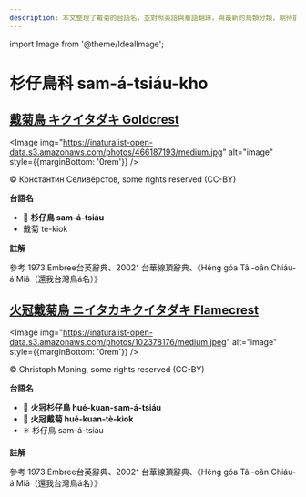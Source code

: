 ```yaml
---
description: 本文整理了戴菊的台語名，並對照英語與華語翻譯，與最新的鳥類分類，期待能夠供未來的台語鳥類圖鑑當作參考
---
```


import Image from '@theme/IdealImage';

# 杉仔鳥科 sam-á-tsiáu-kho

## [戴菊鳥 キクイタダキ Goldcrest](https://ebird.org/species/goldcr1)

<Image img="https://inaturalist-open-data.s3.amazonaws.com/photos/466187193/medium.jpg" alt="image" style={{marginBottom: '0rem'}} />

<div className="image-caption">
© Константин Селивёрстов, some rights reserved (CC-BY)
</div>

**台語名**

- 🎯 **杉仔鳥 sam-á-tsiáu**
- 戴菊 tè-kiok

**註解**

參考 1973 Embree台英辭典、2002⁺ 台華線頂辭典、《Hêng góa Tâi-oân Chiáu-á Miâ（還我台灣鳥á名）》


## [火冠戴菊鳥 ニイタカキクイタダキ Flamecrest](https://ebird.org/species/flamec1)

<Image img="https://inaturalist-open-data.s3.amazonaws.com/photos/102378176/medium.jpeg" alt="image" style={{marginBottom: '0rem'}} />

<div className="image-caption">
© Christoph Moning, some rights reserved (CC-BY)
</div>

**台語名**

- 🎯 **火冠杉仔鳥 hué-kuan-sam-á-tsiáu**
- 🎯 **火冠戴菊 hué-kuan-tè-kiok**
- ✳️ 杉仔鳥 sam-á-tsiáu

**註解**

參考 1973 Embree台英辭典、2002⁺ 台華線頂辭典、《Hêng góa Tâi-oân Chiáu-á Miâ（還我台灣鳥á名）》
